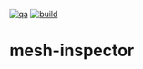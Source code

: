 [![qa](https://github.com/andrsd/mesh-inspector/actions/workflows/qa.yml/badge.svg)](https://github.com/andrsd/mesh-inspector/actions/workflows/qa.yml)
[![build](https://github.com/andrsd/mesh-inspector/actions/workflows/build.yml/badge.svg)](https://github.com/andrsd/mesh-inspector/actions/workflows/build.yml)

# mesh-inspector
